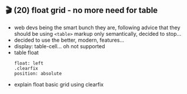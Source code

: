 ## 🎬 (20) float grid - no more need for table

- web devs being the smart bunch they are, following advice that they should be using `<table>` markup only semantically, decided to stop...
- decided to use the better, modern, features...
- display: table-cell... oh not supported
- table float
  ```
  float: left
  .clearfix
  position: absolute
  ```
- explain float basic grid using clearfix
